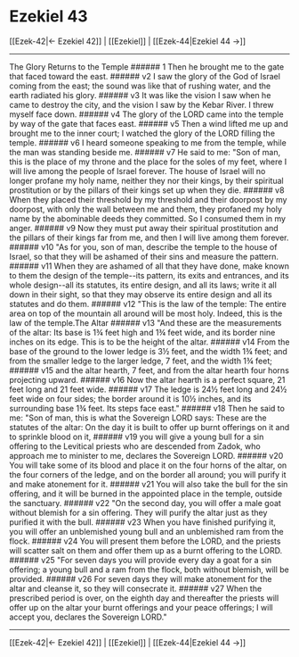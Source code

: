 # Ezekiel 43

[[Ezek-42|← Ezekiel 42]] | [[Ezekiel]] | [[Ezek-44|Ezekiel 44 →]]
***

The Glory Returns to the Temple ###### 1 Then he brought me to the gate that faced toward the east. ###### v2 I saw the glory of the God of Israel coming from the east; the sound was like that of rushing water, and the earth radiated his glory. ###### v3 It was like the vision I saw when he came to destroy the city, and the vision I saw by the Kebar River. I threw myself face down. ###### v4 The glory of the LORD came into the temple by way of the gate that faces east. ###### v5 Then a wind lifted me up and brought me to the inner court; I watched the glory of the LORD filling the temple. ###### v6 I heard someone speaking to me from the temple, while the man was standing beside me. ###### v7 He said to me: "Son of man, this is the place of my throne and the place for the soles of my feet, where I will live among the people of Israel forever. The house of Israel will no longer profane my holy name, neither they nor their kings, by their spiritual prostitution or by the pillars of their kings set up when they die. ###### v8 When they placed their threshold by my threshold and their doorpost by my doorpost, with only the wall between me and them, they profaned my holy name by the abominable deeds they committed. So I consumed them in my anger. ###### v9 Now they must put away their spiritual prostitution and the pillars of their kings far from me, and then I will live among them forever. ###### v10 "As for you, son of man, describe the temple to the house of Israel, so that they will be ashamed of their sins and measure the pattern. ###### v11 When they are ashamed of all that they have done, make known to them the design of the temple--its pattern, its exits and entrances, and its whole design--all its statutes, its entire design, and all its laws; write it all down in their sight, so that they may observe its entire design and all its statutes and do them. ###### v12 "This is the law of the temple: The entire area on top of the mountain all around will be most holy. Indeed, this is the law of the temple.The Altar ###### v13 "And these are the measurements of the altar: Its base is 1¾ feet high and 1¾ feet wide, and its border nine inches on its edge. This is to be the height of the altar. ###### v14 From the base of the ground to the lower ledge is 3½ feet, and the width 1¾ feet; and from the smaller ledge to the larger ledge, 7 feet, and the width 1¾ feet; ###### v15 and the altar hearth, 7 feet, and from the altar hearth four horns projecting upward. ###### v16 Now the altar hearth is a perfect square, 21 feet long and 21 feet wide. ###### v17 The ledge is 24½ feet long and 24½ feet wide on four sides; the border around it is 10½ inches, and its surrounding base 1¾ feet. Its steps face east." ###### v18 Then he said to me: "Son of man, this is what the Sovereign LORD says: These are the statutes of the altar: On the day it is built to offer up burnt offerings on it and to sprinkle blood on it, ###### v19 you will give a young bull for a sin offering to the Levitical priests who are descended from Zadok, who approach me to minister to me, declares the Sovereign LORD. ###### v20 You will take some of its blood and place it on the four horns of the altar, on the four corners of the ledge, and on the border all around; you will purify it and make atonement for it. ###### v21 You will also take the bull for the sin offering, and it will be burned in the appointed place in the temple, outside the sanctuary. ###### v22 "On the second day, you will offer a male goat without blemish for a sin offering. They will purify the altar just as they purified it with the bull. ###### v23 When you have finished purifying it, you will offer an unblemished young bull and an unblemished ram from the flock. ###### v24 You will present them before the LORD, and the priests will scatter salt on them and offer them up as a burnt offering to the LORD. ###### v25 "For seven days you will provide every day a goat for a sin offering; a young bull and a ram from the flock, both without blemish, will be provided. ###### v26 For seven days they will make atonement for the altar and cleanse it, so they will consecrate it. ###### v27 When the prescribed period is over, on the eighth day and thereafter the priests will offer up on the altar your burnt offerings and your peace offerings; I will accept you, declares the Sovereign LORD."

***
[[Ezek-42|← Ezekiel 42]] | [[Ezekiel]] | [[Ezek-44|Ezekiel 44 →]]
